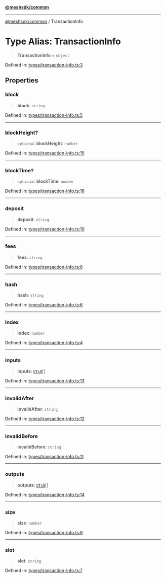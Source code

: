 [**@meshsdk/common**](../README.md)

***

[@meshsdk/common](../globals.md) / TransactionInfo

# Type Alias: TransactionInfo

> **TransactionInfo** = `object`

Defined in: [types/transaction-info.ts:3](https://github.com/MeshJS/mesh/blob/1abde1553cbd7cf2cf4e40197fc0de9e4a7d0f49/packages/mesh-common/src/types/transaction-info.ts#L3)

## Properties

### block

> **block**: `string`

Defined in: [types/transaction-info.ts:5](https://github.com/MeshJS/mesh/blob/1abde1553cbd7cf2cf4e40197fc0de9e4a7d0f49/packages/mesh-common/src/types/transaction-info.ts#L5)

***

### blockHeight?

> `optional` **blockHeight**: `number`

Defined in: [types/transaction-info.ts:15](https://github.com/MeshJS/mesh/blob/1abde1553cbd7cf2cf4e40197fc0de9e4a7d0f49/packages/mesh-common/src/types/transaction-info.ts#L15)

***

### blockTime?

> `optional` **blockTime**: `number`

Defined in: [types/transaction-info.ts:16](https://github.com/MeshJS/mesh/blob/1abde1553cbd7cf2cf4e40197fc0de9e4a7d0f49/packages/mesh-common/src/types/transaction-info.ts#L16)

***

### deposit

> **deposit**: `string`

Defined in: [types/transaction-info.ts:10](https://github.com/MeshJS/mesh/blob/1abde1553cbd7cf2cf4e40197fc0de9e4a7d0f49/packages/mesh-common/src/types/transaction-info.ts#L10)

***

### fees

> **fees**: `string`

Defined in: [types/transaction-info.ts:8](https://github.com/MeshJS/mesh/blob/1abde1553cbd7cf2cf4e40197fc0de9e4a7d0f49/packages/mesh-common/src/types/transaction-info.ts#L8)

***

### hash

> **hash**: `string`

Defined in: [types/transaction-info.ts:6](https://github.com/MeshJS/mesh/blob/1abde1553cbd7cf2cf4e40197fc0de9e4a7d0f49/packages/mesh-common/src/types/transaction-info.ts#L6)

***

### index

> **index**: `number`

Defined in: [types/transaction-info.ts:4](https://github.com/MeshJS/mesh/blob/1abde1553cbd7cf2cf4e40197fc0de9e4a7d0f49/packages/mesh-common/src/types/transaction-info.ts#L4)

***

### inputs

> **inputs**: [`UTxO`](UTxO.md)[]

Defined in: [types/transaction-info.ts:13](https://github.com/MeshJS/mesh/blob/1abde1553cbd7cf2cf4e40197fc0de9e4a7d0f49/packages/mesh-common/src/types/transaction-info.ts#L13)

***

### invalidAfter

> **invalidAfter**: `string`

Defined in: [types/transaction-info.ts:12](https://github.com/MeshJS/mesh/blob/1abde1553cbd7cf2cf4e40197fc0de9e4a7d0f49/packages/mesh-common/src/types/transaction-info.ts#L12)

***

### invalidBefore

> **invalidBefore**: `string`

Defined in: [types/transaction-info.ts:11](https://github.com/MeshJS/mesh/blob/1abde1553cbd7cf2cf4e40197fc0de9e4a7d0f49/packages/mesh-common/src/types/transaction-info.ts#L11)

***

### outputs

> **outputs**: [`UTxO`](UTxO.md)[]

Defined in: [types/transaction-info.ts:14](https://github.com/MeshJS/mesh/blob/1abde1553cbd7cf2cf4e40197fc0de9e4a7d0f49/packages/mesh-common/src/types/transaction-info.ts#L14)

***

### size

> **size**: `number`

Defined in: [types/transaction-info.ts:9](https://github.com/MeshJS/mesh/blob/1abde1553cbd7cf2cf4e40197fc0de9e4a7d0f49/packages/mesh-common/src/types/transaction-info.ts#L9)

***

### slot

> **slot**: `string`

Defined in: [types/transaction-info.ts:7](https://github.com/MeshJS/mesh/blob/1abde1553cbd7cf2cf4e40197fc0de9e4a7d0f49/packages/mesh-common/src/types/transaction-info.ts#L7)
